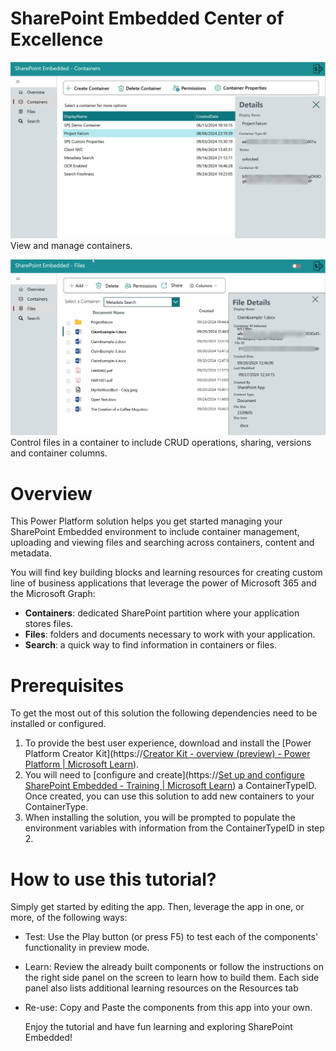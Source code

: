 # SharePoint Embedded Center of Excellence

![alt text](./Images/Containers.png "Title")
View and manage containers.

![alt text](./Images/Files.png "Title")
Control files in a container to include CRUD operations, sharing, versions and container columns.

# Overview

This Power Platform solution helps you get started managing your SharePoint Embedded environment to include container management, uploading and viewing files and searching across containers, content and metadata.

You will find key building blocks and learning resources for creating custom line of business applications that leverage the power of Microsoft 365 and the Microsoft Graph:

* **Containers**: dedicated SharePoint partition where your application stores files.
* **Files**: folders and documents necessary to work with your application.
* **Search**: a quick way to find information in containers or files.

# Prerequisites

To get the most out of this solution the following dependencies need to be installed or configured.

1. To provide the best user experience, download and install the [Power Platform Creator Kit](https://[Creator Kit - overview (preview) - Power Platform | Microsoft Learn](https://learn.microsoft.com/en-us/power-platform/guidance/creator-kit/overview)).
2. You will need to [configure and create](https://[Set up and configure SharePoint Embedded - Training | Microsoft Learn](https://learn.microsoft.com/en-us/training/modules/sharepoint-embedded-setup/5-exercise-setup-configure-sharepoint-embedded)) a ContainerTypeID.  Once created, you can use this solution to add new containers to your ContainerType.
3. When installing the solution, you will be prompted to populate the environment variables with information from the ContainerTypeID in step 2.

# How to use this tutorial?

Simply get started by editing the app. Then, leverage the app in one, or more, of the following ways:

* Test: Use the Play button (or press F5) to test each of the components' functionality in preview mode.
* Learn: Review the already built components or follow the instructions on the right side panel on the screen to learn how to build them. Each side panel also lists additional learning resources on the Resources tab
* Re-use: Copy and Paste the components from this app into your own.
  
  Enjoy the tutorial and have fun learning and exploring SharePoint Embedded!

